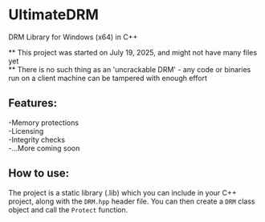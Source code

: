 # UltimateDRM
DRM Library for Windows (x64) in C++

** This project was started on July 19, 2025, and might not have many files yet  
** There is no such thing as an 'uncrackable DRM' - any code or binaries run on a client machine can be tampered with enough effort  

## Features:  
-Memory protections  
-Licensing  
-Integrity checks  
-...More coming soon  

## How to use:  
The project is a static library (.lib) which you can include in your C++ project, along with the `DRM.hpp` header file. You can then create a `DRM` class object and call the `Protect` function.  
